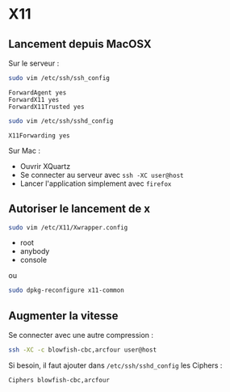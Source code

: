 X11
===

Lancement depuis MacOSX
-----------------------

Sur le serveur :

```bash
sudo vim /etc/ssh/ssh_config
```

```
ForwardAgent yes
ForwardX11 yes
ForwardX11Trusted yes
```

```bash
sudo vim /etc/ssh/sshd_config
```

```
X11Forwarding yes
```

Sur Mac :

- Ouvrir XQuartz
- Se connecter au serveur avec `ssh -XC user@host`
- Lancer l'application simplement avec `firefox`




Autoriser le lancement de x
---------------------------

```bash
sudo vim /etc/X11/Xwrapper.config
```

- root
- anybody
- console


ou

```bash
sudo dpkg-reconfigure x11-common
```


Augmenter la vitesse
--------------------

Se connecter avec une autre compression :

```bash
ssh -XC -c blowfish-cbc,arcfour user@host
```

Si besoin, il faut ajouter dans `/etc/ssh/sshd_config` les Ciphers :

```
Ciphers blowfish-cbc,arcfour
```
